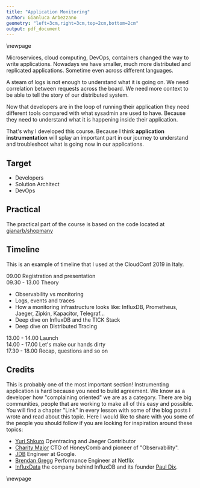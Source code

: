 ```yaml
---
title: "Application Monitoring"
author: Gianluca Arbezzano
geometry: "left=3cm,right=3cm,top=2cm,bottom=2cm"
output: pdf_document
---
```


\newpage

Microservices, cloud computing, DevOps, containers changed the way to write applications.
Nowadays we have smaller, much more distributed and replicated applications.
Sometime even across different languages.

A steam of logs is not enough to understand what it is going on. We need
correlation between requests across the board. We need more context to be able
to tell the story of our distributed system.

Now that developers are in the loop of running their application they need
different tools compared with what sysadmin are used to have. Because they need
to understand what it is happening inside their application.

That's why I developed this course. Because I think **application
instrumentation** will splay an important part in our journey to understand and
troubleshoot what is going now in our applications.

## Target

* Developers
* Solution Architect
* DevOps

## Practical
The practical part of the course is based on the code located at
[gianarb/shopmany](https://github.com/gianarb/shopmany)

## Timeline
This is an example of timeline that I used at the CloudConf 2019 in Italy.

09.00 Registration and presentation  
09.30 - 13.00 Theory

* Observability vs monitoring
* Logs, events and traces
* How a monitoring infrastructure looks like: InfluxDB, Prometheus, Jaeger,
  Zipkin, Kapacitor, Telegraf...
* Deep dive on InfluxDB and the TICK Stack
* Deep dive on Distributed Tracing

13.00 - 14.00 Launch  
14.00 - 17.00 Let's make our hands dirty  
17.30 - 18.00 Recap, questions and so on  

## Credits
This is probably one of the most important section! Instrumenting application is
hard because you need to build agreement. We know as a developer how
"complaining oriented" we are as a category. There are big communities, people
that are working to make all of this easy and possible. You will find a chapter
"Link" in every lesson with some of the blog posts I wrote and read about this
topic. Here I would like to share with you some of the people you should follow
if you are looking for inspiration around these topics:

* [Yuri Shkuro](https://github.com/yurishkuro) Opentracing and Jaeger Contributor
* [Charity Major](https://twitter.com/mipsytipsy) CTO of HoneyComb and pioneer of "Observability".
* [JDB](https://twitter.com/rakyll) Engineer at Google.
* [Brendan Gregg](http://www.brendangregg.com/) Performance Engineer at Netflix
* [InfluxData](https://influxdata.com) the company behind InfluxDB and its
  founder [Paul Dix](https://twitter.com/pauldix).

\newpage
